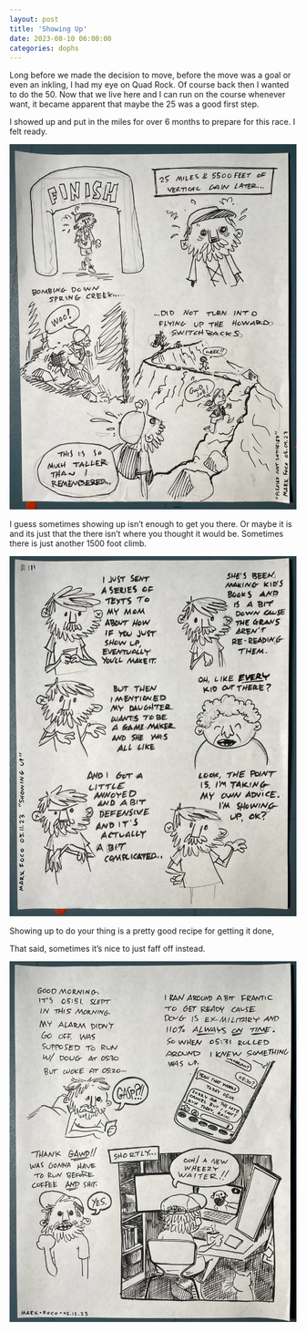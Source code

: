 ```yaml
---
layout: post
title: 'Showing Up'
date: 2023-08-10 06:00:00
categories: dophs
---
```


Long before we made the decision to move, before the move was a goal or even an inkling, I had my eye on Quad Rock. Of course back then I wanted to do the 50. Now that we live here and I can run on the course whenever want, it became apparent that maybe the 25 was a good first step.

I showed up and put in the miles for over 6 months to prepare for this race. I felt ready.

![](../../images/230810/002_050923_tall.jpg)

I guess sometimes showing up isn’t enough to get you there. Or maybe it is and its just that the there isn’t where you thought it would be. Sometimes there is just another 1500 foot climb.

![](../../images/230810/002_051123_showing_up.jpg)

Showing up to do your thing is a pretty good recipe for getting it done,

That said, sometimes it’s nice to just faff off instead.

![](../../images/230810/002_051223_ex-military.jpg)
